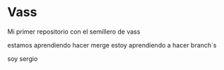# Vass

Mi primer repositorio con el semillero de vass

estamos aprendiendo hacer merge
estoy aprendiendo a hacer branch`s

soy sergio
